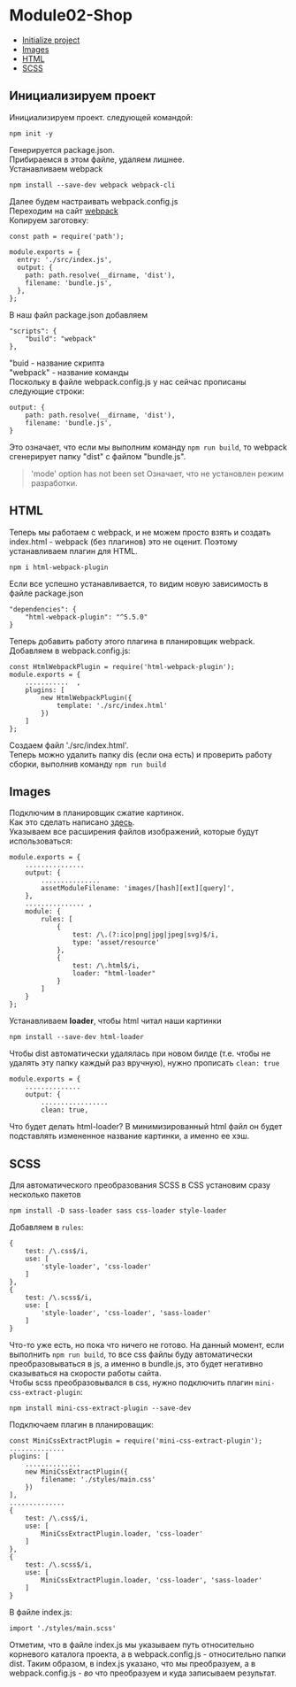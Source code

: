 # Module02-Shop

- [Initialize project](#инициализируем-проект)
- [Images](#images)
- [HTML](#html)
- [SCSS](#scss)

## Инициализируем проект
Инициализируем проект. следующей командой:
```
npm init -y
``` 
Генерируется package.json.<br>
Прибираемся в этом файле, удаляем лишнее.<br>
Устанавливаем webpack<br>
```
npm install --save-dev webpack webpack-cli
```
Далее будем настраивать webpack.config.js<br>
Переходим на сайт [webpack](https://webpack.js.org/)<br>
Копируем заготовку:
```
const path = require('path');

module.exports = {
  entry: './src/index.js',
  output: {
    path: path.resolve(__dirname, 'dist'),
    filename: 'bundle.js',
  },
};
```
В наш файл package.json добавляем<br>
```
"scripts": {
    "build": "webpack"
},
```
"buid - название скрипта<br>
"webpack" - название команды<br>
Поскольку в файле webpack.config.js у нас сейчас прописаны следующие строки:<br>
```
output: {
    path: path.resolve(__dirname, 'dist'),
    filename: 'bundle.js',
}
```
Это означает, что если мы выполним команду `npm run build`, то webpack сгенерирует папку "dist" с файлом "bundle.js".
>'mode' option has not been set
Означает, что не установлен режим разработки.
## HTML
Теперь мы работаем с webpack, и не можем просто взять и создать index.html - webpack (без плагинов) это не оценит. Поэтому устанавливаем плагин для HTML.
```
npm i html-webpack-plugin
```
Если все успешно устанавливается, то видим новую зависимость в файле package.json
```
"dependencies": {
    "html-webpack-plugin": "^5.5.0"
}
```
Теперь добавить работу этого плагина в планировщик webpack.<br>
Добавляем в webpack.config.js:
```
const HtmlWebpackPlugin = require('html-webpack-plugin');
module.exports = {
    ...........  ,
    plugins: [
        new HtmlWebpackPlugin({
            template: './src/index.html'
        })
    ]
};
```
Создаем файл './src/index.html'.<br>
Теперь можно удалить папку dis (если она есть) и проверить работу сборки, выполнив команду `npm run build`
## Images
Подключим в планировщик сжатие картинок.<br>
Как это сделать написано [здесь](https://webpack.js.org/guides/asset-modules/#resource-assets).<br>
Указываем все расширения файлов изображений, которые будут использоваться:
```
module.exports = {
    ...............
    output: {
        ...............
        assetModuleFilename: 'images/[hash][ext][query]',
    },
    ............... ,
    module: {
        rules: [
            {
                test: /\.(?:ico|png|jpg|jpeg|svg)$/i,
                type: 'asset/resource'
            },
            {
                test: /\.html$/i,
                loader: "html-loader"
            }
        ]
    }
};
```
Устанавливаем **loader**, чтобы html читал наши картинки
```
npm install --save-dev html-loader
```
Чтобы dist автоматически удалялась при новом билде (т.е. чтобы не удалять эту папку каждый раз вручную), нужно прописать `clean: true`
```
module.exports = {
    ..............
    output: {
        .................
        clean: true,
```
Что будет делать html-loader? В минимизированный html файл он будет подставлять измененное название картинки, а именно ее хэш.
## SCSS
Для автоматического преобразования SCSS в CSS установим сразу несколько пакетов
```
npm install -D sass-loader sass css-loader style-loader
```
Добавляем в `rules`:
```
{
    test: /\.css$/i,
    use: [
        'style-loader', 'css-loader'
    ]
},
{
    test: /\.scss$/i,
    use: [
        'style-loader', 'css-loader', 'sass-loader'
    ]
}
```
Что-то уже есть, но пока что ничего не готово. На данный момент, если выполнить `npm run build`, то все css файлы буду автоматически преобразовываться в js, а именно в bundle.js, это будет негативно сказываться на скорости работы сайта.<br>
Чтобы scss преобразовывался в css, нужно подключить плагин `mini-css-extract-plugin`:
```
npm install mini-css-extract-plugin --save-dev
```
Подключаем плагин в планироващик:
```
const MiniCssExtractPlugin = require('mini-css-extract-plugin');
..............
plugins: [
    ..............
    new MiniCssExtractPlugin({
        filename: './styles/main.css'
    })
],
..............
{
    test: /\.css$/i,
    use: [
        MiniCssExtractPlugin.loader, 'css-loader'
    ]
},
{
    test: /\.scss$/i,
    use: [
        MiniCssExtractPlugin.loader, 'css-loader', 'sass-loader'
    ]
}
```
В файле index.js:
```
import './styles/main.scss'
```
Отметим, что в файле index.js мы указываем путь относительно корневого каталога проекта, а в webpack.config.js - относительно папки dist. Таким образом, в index.js указано, что мы преобразуем, а в webpack.config.js - *во* что преобразуем и куда записываем результат.



